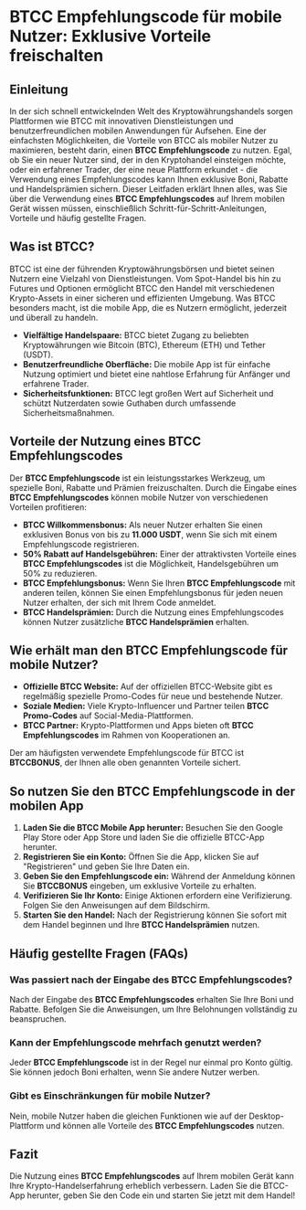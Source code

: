 <h1>BTCC Empfehlungscode für mobile Nutzer: Exklusive Vorteile freischalten</h1>

<h2>Einleitung</h2>
<p>In der sich schnell entwickelnden Welt des Kryptowährungshandels sorgen Plattformen wie BTCC mit innovativen Dienstleistungen und benutzerfreundlichen mobilen Anwendungen für Aufsehen. Eine der einfachsten Möglichkeiten, die Vorteile von BTCC als mobiler Nutzer zu maximieren, besteht darin, einen <strong>BTCC Empfehlungscode</strong> zu nutzen. Egal, ob Sie ein neuer Nutzer sind, der in den Kryptohandel einsteigen möchte, oder ein erfahrener Trader, der eine neue Plattform erkundet - die Verwendung eines Empfehlungscodes kann Ihnen exklusive Boni, Rabatte und Handelsprämien sichern. Dieser Leitfaden erklärt Ihnen alles, was Sie über die Verwendung eines <strong>BTCC Empfehlungscodes</strong> auf Ihrem mobilen Gerät wissen müssen, einschließlich Schritt-für-Schritt-Anleitungen, Vorteile und häufig gestellte Fragen.</p>

<h2>Was ist BTCC?</h2>
<p>BTCC ist eine der führenden Kryptowährungsbörsen und bietet seinen Nutzern eine Vielzahl von Dienstleistungen. Vom Spot-Handel bis hin zu Futures und Optionen ermöglicht BTCC den Handel mit verschiedenen Krypto-Assets in einer sicheren und effizienten Umgebung. Was BTCC besonders macht, ist die mobile App, die es Nutzern ermöglicht, jederzeit und überall zu handeln.</p>
<ul>
    <li><strong>Vielfältige Handelspaare:</strong> BTCC bietet Zugang zu beliebten Kryptowährungen wie Bitcoin (BTC), Ethereum (ETH) und Tether (USDT).</li>
    <li><strong>Benutzerfreundliche Oberfläche:</strong> Die mobile App ist für einfache Nutzung optimiert und bietet eine nahtlose Erfahrung für Anfänger und erfahrene Trader.</li>
    <li><strong>Sicherheitsfunktionen:</strong> BTCC legt großen Wert auf Sicherheit und schützt Nutzerdaten sowie Guthaben durch umfassende Sicherheitsmaßnahmen.</li>
</ul>

<h2>Vorteile der Nutzung eines BTCC Empfehlungscodes</h2>
<p>Der <strong>BTCC Empfehlungscode</strong> ist ein leistungsstarkes Werkzeug, um spezielle Boni, Rabatte und Prämien freizuschalten. Durch die Eingabe eines <strong>BTCC Empfehlungscodes</strong> können mobile Nutzer von verschiedenen Vorteilen profitieren:</p>
<ul>
    <li><strong>BTCC Willkommensbonus:</strong> Als neuer Nutzer erhalten Sie einen exklusiven Bonus von bis zu <strong>11.000 USDT</strong>, wenn Sie sich mit einem Empfehlungscode registrieren.</li>
    <li><strong>50% Rabatt auf Handelsgebühren:</strong> Einer der attraktivsten Vorteile eines <strong>BTCC Empfehlungscodes</strong> ist die Möglichkeit, Handelsgebühren um 50% zu reduzieren.</li>
    <li><strong>BTCC Empfehlungsbonus:</strong> Wenn Sie Ihren <strong>BTCC Empfehlungscode</strong> mit anderen teilen, können Sie einen Empfehlungsbonus für jeden neuen Nutzer erhalten, der sich mit Ihrem Code anmeldet.</li>
    <li><strong>BTCC Handelsprämien:</strong> Durch die Nutzung eines Empfehlungscodes können Nutzer zusätzliche <strong>BTCC Handelsprämien</strong> erhalten.</li>
</ul>

<h2>Wie erhält man den BTCC Empfehlungscode für mobile Nutzer?</h2>
<ul>
    <li><strong>Offizielle BTCC Website:</strong> Auf der offiziellen BTCC-Website gibt es regelmäßig spezielle Promo-Codes für neue und bestehende Nutzer.</li>
    <li><strong>Soziale Medien:</strong> Viele Krypto-Influencer und Partner teilen <strong>BTCC Promo-Codes</strong> auf Social-Media-Plattformen.</li>
    <li><strong>BTCC Partner:</strong> Krypto-Plattformen und Apps bieten oft <strong>BTCC Empfehlungscodes</strong> im Rahmen von Kooperationen an.</li>
</ul>
<p>Der am häufigsten verwendete Empfehlungscode für BTCC ist <strong>BTCCBONUS</strong>, der Ihnen alle oben genannten Vorteile sichert.</p>

<h2>So nutzen Sie den BTCC Empfehlungscode in der mobilen App</h2>
<ol>
    <li><strong>Laden Sie die BTCC Mobile App herunter:</strong> Besuchen Sie den Google Play Store oder App Store und laden Sie die offizielle BTCC-App herunter.</li>
    <li><strong>Registrieren Sie ein Konto:</strong> Öffnen Sie die App, klicken Sie auf "Registrieren" und geben Sie Ihre Daten ein.</li>
    <li><strong>Geben Sie den Empfehlungscode ein:</strong> Während der Anmeldung können Sie <strong>BTCCBONUS</strong> eingeben, um exklusive Vorteile zu erhalten.</li>
    <li><strong>Verifizieren Sie Ihr Konto:</strong> Einige Aktionen erfordern eine Verifizierung. Folgen Sie den Anweisungen auf dem Bildschirm.</li>
    <li><strong>Starten Sie den Handel:</strong> Nach der Registrierung können Sie sofort mit dem Handel beginnen und Ihre <strong>BTCC Handelsprämien</strong> nutzen.</li>
</ol>

<h2>Häufig gestellte Fragen (FAQs)</h2>
<h3>Was passiert nach der Eingabe des BTCC Empfehlungscodes?</h3>
<p>Nach der Eingabe des <strong>BTCC Empfehlungscodes</strong> erhalten Sie Ihre Boni und Rabatte. Befolgen Sie die Anweisungen, um Ihre Belohnungen vollständig zu beanspruchen.</p>

<h3>Kann der Empfehlungscode mehrfach genutzt werden?</h3>
<p>Jeder <strong>BTCC Empfehlungscode</strong> ist in der Regel nur einmal pro Konto gültig. Sie können jedoch Boni erhalten, wenn Sie andere Nutzer werben.</p>

<h3>Gibt es Einschränkungen für mobile Nutzer?</h3>
<p>Nein, mobile Nutzer haben die gleichen Funktionen wie auf der Desktop-Plattform und können alle Vorteile des <strong>BTCC Empfehlungscodes</strong> nutzen.</p>

<h2>Fazit</h2>
<p>Die Nutzung eines <strong>BTCC Empfehlungscodes</strong> auf Ihrem mobilen Gerät kann Ihre Krypto-Handelserfahrung erheblich verbessern. Laden Sie die BTCC-App herunter, geben Sie den Code ein und starten Sie jetzt mit dem Handel!</p>

